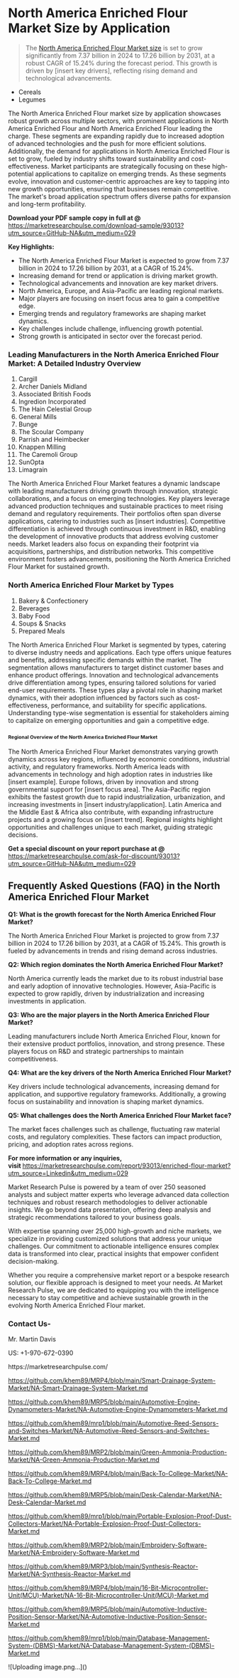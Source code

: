 <h1>North America Enriched Flour Market&nbsp;Size by Application</h1><blockquote><p>The <a href="https://marketresearchpulse.com/download-sample/93013?utm_source=GitHub-NA&amp;utm_medium=029">North America Enriched Flour Market size</a> is set to grow significantly from 7.37 billion in 2024 to 17.26 billion by 2031, at a robust CAGR of 15.24% during the forecast period. This growth is driven by [insert key drivers], reflecting rising demand and technological advancements.</p></blockquote><ul><li>Cereals <li> Legumes</li></ul><p>The North America Enriched Flour market size by application showcases robust growth across multiple sectors, with prominent applications in North America Enriched Flour and North America Enriched Flour leading the charge. These segments are expanding rapidly due to increased adoption of advanced technologies and the push for more efficient solutions. Additionally, the demand for applications in North America Enriched Flour is set to grow, fueled by industry shifts toward sustainability and cost-effectiveness. Market participants are strategically focusing on these high-potential applications to capitalize on emerging trends. As these segments evolve, innovation and customer-centric approaches are key to tapping into new growth opportunities, ensuring that businesses remain competitive. The market's broad application spectrum offers diverse paths for expansion and long-term profitability.</p><p><strong>Download your PDF sample copy in full at @ </strong><a href="https://marketresearchpulse.com/download-sample/93013?utm_source=GitHub-NA&amp;utm_medium=029">https://marketresearchpulse.com/download-sample/93013?utm_source=GitHub-NA&amp;utm_medium=029</a></p><p><strong>Key Highlights: </strong></p><ul><li>The North America Enriched Flour Market is expected to grow from 7.37 billion in 2024 to 17.26 billion by 2031, at a CAGR of 15.24%.</li><li>Increasing demand for trend or application is driving market growth.</li><li>Technological advancements and innovation are key market drivers.</li><li>North America, Europe, and Asia-Pacific are leading regional markets.</li><li>Major players are focusing on insert focus area to gain a competitive edge.</li><li>Emerging trends and regulatory frameworks are shaping market dynamics.</li><li>Key challenges include challenge, influencing growth potential.</li><li>Strong growth is anticipated in sector over the forecast period.</li></ul><h3>Leading Manufacturers in the North America Enriched Flour Market: A Detailed Industry Overview</h3><ol><li>Cargill</li><li>Archer Daniels Midland</li><li>Associated British Foods</li><li>Ingredion Incorporated</li><li>The Hain Celestial Group</li><li>General Mills</li><li>Bunge</li><li>The Scoular Company</li><li>Parrish and Heimbecker</li><li>Knappen Milling</li><li>The Caremoli Group</li><li>SunOpta</li><li>Limagrain</li></ol><div class="flex max-w-full flex-col flex-grow"><div class="min-h-8 text-message flex w-full flex-col items-end gap-2 whitespace-normal break-words [.text-message+&amp;]:mt-5" dir="auto" data-message-author-role="assistant" data-message-id="fd8432e4-4910-450d-b182-61b7bfb0a01f" data-message-model-slug="gpt-4o"><div class="flex w-full flex-col gap-1 empty:hidden first:pt-[3px]"><div class="markdown prose w-full break-words dark:prose-invert light"><p>The North America Enriched Flour Market features a dynamic landscape with leading manufacturers driving growth through innovation, strategic collaborations, and a focus on emerging technologies. Key players leverage advanced production techniques and sustainable practices to meet rising demand and regulatory requirements. Their portfolios often span diverse applications, catering to industries such as [insert industries]. Competitive differentiation is achieved through continuous investment in R&amp;D, enabling the development of innovative products that address evolving customer needs. Market leaders also focus on expanding their footprint via acquisitions, partnerships, and distribution networks. This competitive environment fosters advancements, positioning the North America Enriched Flour Market for sustained growth.</p></div></div></div></div><h3>North America Enriched Flour Market by Types</h3><ol><li>Bakery & Confectionery <li> Beverages <li> Baby Food <li> Soups & Snacks <li> Prepared Meals</li></ol><div class="flex max-w-full flex-col flex-grow"><div class="min-h-8 text-message flex w-full flex-col items-end gap-2 whitespace-normal break-words [.text-message+&amp;]:mt-5" dir="auto" data-message-author-role="assistant" data-message-id="084470be-0bb7-4664-bddf-5156b4f41249" data-message-model-slug="gpt-4o-mini"><div class="flex w-full flex-col gap-1 empty:hidden first:pt-[3px]"><div class="markdown prose w-full break-words dark:prose-invert light"><p>The North America Enriched Flour Market is segmented by types, catering to diverse industry needs and applications. Each type offers unique features and benefits, addressing specific demands within the market. The segmentation allows manufacturers to target distinct customer bases and enhance product offerings. Innovation and technological advancements drive differentiation among types, ensuring tailored solutions for varied end-user requirements. These types play a pivotal role in shaping market dynamics, with their adoption influenced by factors such as cost-effectiveness, performance, and suitability for specific applications. Understanding type-wise segmentation is essential for stakeholders aiming to capitalize on emerging opportunities and gain a competitive edge.</p></div></div></div></div><h3><span style="font-size: 11px;">Regional Overview of the North America Enriched Flour Market</span></h3><div class="flex max-w-full flex-col flex-grow"><div class="min-h-8 text-message flex w-full flex-col items-end gap-2 whitespace-normal break-words [.text-message+&amp;]:mt-5" dir="auto" data-message-author-role="assistant" data-message-id="e9038762-ce64-4e30-91c9-9bd413514231" data-message-model-slug="gpt-4o-mini"><div class="flex w-full flex-col gap-1 empty:hidden first:pt-[3px]"><div class="markdown prose w-full break-words dark:prose-invert light"><p>The North America Enriched Flour Market demonstrates varying growth dynamics across key regions, influenced by economic conditions, industrial activity, and regulatory frameworks. North America leads with advancements in technology and high adoption rates in industries like [insert example]. Europe follows, driven by innovation and strong governmental support for [insert focus area]. The Asia-Pacific region exhibits the fastest growth due to rapid industrialization, urbanization, and increasing investments in [insert industry/application]. Latin America and the Middle East &amp; Africa also contribute, with expanding infrastructure projects and a growing focus on [insert trend]. Regional insights highlight opportunities and challenges unique to each market, guiding strategic decisions.</p></div></div></div></div><p><strong>Get a special discount on your report purchase at @ </strong><a href="https://marketresearchpulse.com/ask-for-discount/93013?utm_source=GitHub-NA&amp;utm_medium=029">https://marketresearchpulse.com/ask-for-discount/93013?utm_source=GitHub-NA&amp;utm_medium=029</a></p><h2>Frequently Asked Questions (FAQ) in the North America Enriched Flour Market</h2><p><strong>Q1: What is the growth forecast for the North America Enriched Flour Market?</strong></p><p>The North America Enriched Flour Market is projected to grow from 7.37 billion in 2024 to 17.26 billion by 2031, at a CAGR of 15.24%. This growth is fueled by advancements in trends and rising demand across industries.</p><p><strong>Q2: Which region dominates the North America Enriched Flour Market?</strong></p><p>North America currently leads the market due to its robust industrial base and early adoption of innovative technologies. However, Asia-Pacific is expected to grow rapidly, driven by industrialization and increasing investments in application.</p><p><strong>Q3: Who are the major players in the North America Enriched Flour Market?</strong></p><p>Leading manufacturers include North America Enriched Flour, known for their extensive product portfolios, innovation, and strong presence. These players focus on R&amp;D and strategic partnerships to maintain competitiveness.</p><p><strong>Q4: What are the key drivers of the North America Enriched Flour Market?</strong></p><p>Key drivers include technological advancements, increasing demand for application, and supportive regulatory frameworks. Additionally, a growing focus on sustainability and innovation is shaping market dynamics.</p><p><strong>Q5: What challenges does the North America Enriched Flour Market face?</strong></p><p>The market faces challenges such as challenge, fluctuating raw material costs, and regulatory complexities. These factors can impact production, pricing, and adoption rates across regions.</p><p><strong>For more information or any inquiries, visit&nbsp;</strong><a href="https://marketresearchpulse.com/report/93013/enriched-flour-market?utm_source=Linkedin&utm_medium=029">https://marketresearchpulse.com/report/93013/enriched-flour-market?utm_source=Linkedin&utm_medium=029</a></p><p>Market Research Pulse is powered by a team of over 250 seasoned analysts and subject matter experts who leverage advanced data collection techniques and robust research methodologies to deliver actionable insights. We go beyond data presentation, offering deep analysis and strategic recommendations tailored to your business goals.</p><p>With expertise spanning over 25,000 high-growth and niche markets, we specialize in providing customized solutions that address your unique challenges. Our commitment to actionable intelligence ensures complex data is transformed into clear, practical insights that empower confident decision-making.</p><p>Whether you require a comprehensive market report or a bespoke research solution, our flexible approach is designed to meet your needs. At Market Research Pulse, we are dedicated to equipping you with the intelligence necessary to stay competitive and achieve sustainable growth in the evolving North America Enriched Flour market.</p><h3><strong>Contact Us-</strong></h3><p>Mr. Martin Davis</p><p>US: +1-970-672-0390</p><p>https://marketresearchpulse.com/</p><p><a href="https://github.com/khem89/MRP4/blob/main/Smart-Drainage-System-Market/NA-Smart-Drainage-System-Market.md">https://github.com/khem89/MRP4/blob/main/Smart-Drainage-System-Market/NA-Smart-Drainage-System-Market.md</a></p><p><a href="https://github.com/khem89/MRP5/blob/main/Automotive-Engine-Dynamometers-Market/NA-Automotive-Engine-Dynamometers-Market.md">https://github.com/khem89/MRP5/blob/main/Automotive-Engine-Dynamometers-Market/NA-Automotive-Engine-Dynamometers-Market.md</a></p><p><a href="https://github.com/khem89/mrp1/blob/main/Automotive-Reed-Sensors-and-Switches-Market/NA-Automotive-Reed-Sensors-and-Switches-Market.md">https://github.com/khem89/mrp1/blob/main/Automotive-Reed-Sensors-and-Switches-Market/NA-Automotive-Reed-Sensors-and-Switches-Market.md</a></p><p><a href="https://github.com/khem89/MRP2/blob/main/Green-Ammonia-Production-Market/NA-Green-Ammonia-Production-Market.md">https://github.com/khem89/MRP2/blob/main/Green-Ammonia-Production-Market/NA-Green-Ammonia-Production-Market.md</a></p><p><a href="https://github.com/khem89/MRP4/blob/main/Back-To-College-Market/NA-Back-To-College-Market.md">https://github.com/khem89/MRP4/blob/main/Back-To-College-Market/NA-Back-To-College-Market.md</a></p><p><a href="https://github.com/khem89/MRP5/blob/main/Desk-Calendar-Market/NA-Desk-Calendar-Market.md">https://github.com/khem89/MRP5/blob/main/Desk-Calendar-Market/NA-Desk-Calendar-Market.md</a></p><p><a href="https://github.com/khem89/mrp1/blob/main/Portable-Explosion-Proof-Dust-Collectors-Market/NA-Portable-Explosion-Proof-Dust-Collectors-Market.md">https://github.com/khem89/mrp1/blob/main/Portable-Explosion-Proof-Dust-Collectors-Market/NA-Portable-Explosion-Proof-Dust-Collectors-Market.md</a></p><p><a href="https://github.com/khem89/MRP2/blob/main/Embroidery-Software-Market/NA-Embroidery-Software-Market.md">https://github.com/khem89/MRP2/blob/main/Embroidery-Software-Market/NA-Embroidery-Software-Market.md</a></p><p><a href="https://github.com/khem89/MRP3/blob/main/Synthesis-Reactor-Market/NA-Synthesis-Reactor-Market.md">https://github.com/khem89/MRP3/blob/main/Synthesis-Reactor-Market/NA-Synthesis-Reactor-Market.md</a></p><p><a href="https://github.com/khem89/MRP4/blob/main/16-Bit-Microcontroller-Unit(MCU)-Market/NA-16-Bit-Microcontroller-Unit(MCU)-Market.md">https://github.com/khem89/MRP4/blob/main/16-Bit-Microcontroller-Unit(MCU)-Market/NA-16-Bit-Microcontroller-Unit(MCU)-Market.md</a></p><p><a href="https://github.com/khem89/MRP5/blob/main/Automotive-Inductive-Position-Sensor-Market/NA-Automotive-Inductive-Position-Sensor-Market.md">https://github.com/khem89/MRP5/blob/main/Automotive-Inductive-Position-Sensor-Market/NA-Automotive-Inductive-Position-Sensor-Market.md</a></p><p><a href="https://github.com/khem89/mrp1/blob/main/Database-Management-System-(DBMS)-Market/NA-Database-Management-System-(DBMS)-Market.md">https://github.com/khem89/mrp1/blob/main/Database-Management-System-(DBMS)-Market/NA-Database-Management-System-(DBMS)-Market.md</a></p>
![Uploading image.png…]()
